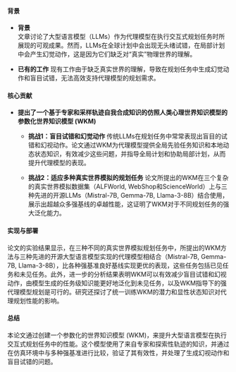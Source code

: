 #### 背景
- **背景**       
    文章讨论了大型语言模型（LLMs）作为代理模型在执行交互式规划任务时所展现的可观成果。然而，LLMs在全球计划中会出现无头绪试错，在局部计划中会产生幻觉动作，这是因为它们缺乏对“真实”物理世界的理解。

- **已有的工作**
    现有工作由于缺乏真实世界的理解，导致在规划任务中生成幻觉动作和盲目试错，无法高效支持代理模型的规划需求。

#### 核心贡献
- **提出了一个基于专家和采样轨迹自我合成知识的仿照人类心理世界知识模型的参数化世界知识模型 (WKM)**
    - **挑战1：盲目试错和幻觉动作**
        传统LLMs在规划任务中常常表现出盲目的试错和幻视动作。论文通过WKM为代理模型提供全局先验任务知识和本地动态状态知识，有效减少这些问题，并指导全局计划和协助局部计划，从而提升代理模型的表现。

    - **挑战2：适应多种真实世界模拟的规划任务**
        论文所提出的WKM在三个复杂的真实世界模拟数据集（ALFWorld, WebShop和ScienceWorld）上与三种先进的开源LLMs（Mistral-7B, Gemma-7B, Llama-3-8B）结合使用，展示出超越众多强基线的卓越性能，这证明了WKM对于不同规划任务的强大泛化能力。

#### 实现与部署
论文的实验结果显示，在三种不同的真实世界模拟规划任务中，所提出的WKM方法与三种先进的开源大型语言模型实现的代理模型相结合（Mistral-7B, Gemma-7B, Llama-3-8B），比各种强基准良好基线实现更优的表现，这些任务包括已见任务和未见任务。此外，进一步的分析结果表明WKM可以有效减少盲目试错和幻视动作，由模型生成的任务级知识能更好地泛化到未见任务，以及WKM指导下的强代理模型规划是可行的。研究还探讨了统一训练WKM的潜力和显性状态知识对代理规划性能的影响。

#### 总结
本论文通过创建一个参数化的世界知识模型 (WKM)，来提升大型语言模型在执行交互式规划任务中的性能。这个模型使用了来自专家和探索性轨迹的知识，并通过在仿真环境中与多种强基准进行比较，验证了其有效性，并处理了生成幻视动作和盲目试错的问题。